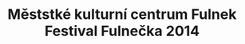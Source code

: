 ---
id: 4a1802f6-9b93-42c8-99b1-d29ad8a3930d
title: "Měststké kulturní centrum Fulnek Festival Fulnečka 2014"
price: 15000
year: 2014
description: "Projekt přispívá k jednodušší organizaci populárního hudebního festivalu Fulnečka, který se každoročně koná počátkem září v prostorách zahrady Městského kulturního centra ve Fulneku. Díky své multi-žánrovosti láká a propojuje nejrůznější návštěvnické skupiny z celého okolí."
kouskovani: false
locationName: undefined
position:
  lng: 17.9069223272338
  lat: 49.716860958042396
---